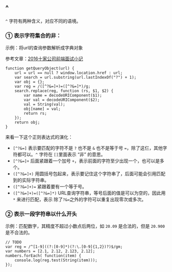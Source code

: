 ## ^
`^` 字符有两种含义，对应不同的语境。

### ① 表示字符集合的**非**：

示例：将url的查询参数解析成字典对象

参考文章：[2016十家公司前端面试小记](http://www.cnblogs.com/xxcanghai/p/5205998.html?utm_source=tuicool&utm_medium=referral)

```
function getQueryObject(url) {
    url = url == null ? window.location.href : url;
    var search = url.substring(url.lastIndexOf("?") + 1);
    var obj = {};
    var reg = /([^?&=]+)=([^?&=]*)/g;
    search.replace(reg, function (rs, $1, $2) {
        var name = decodeURIComponent($1);
        var val = decodeURIComponent($2);                
        val = String(val);
        obj[name] = val;
        return rs;
    });
    return obj;
}
```

来看一下这个正则表达式的演化：

+ `[^?&=]` 表示要匹配的字符不是 `?` 也不是 `&` 也不是等于号 `=`，除了这仨，其他字符都可以。`^` 字符在 `[]`里面表示 “非” 的意思。
+ `[^?&=]+` 后面紧跟着一个加号 `+`，表示前面的字符至少出现一个，也可以是多个。
+ `([^?&=]+)` 用圆括号包起来，表示要记住这个字符串了，后面可能会引用匹配到的实际字符串。
+ `([^?&=]+)=` 紧跟着要有一个等于号。
+ `([^?&=]+)=([^?&=]*)` URL查询字符串，等号后面的值是可以为空的，因此用 `*` 来进行匹配，表示 除了`?&=`之外的字符可以重复出现零次或多次。

### ② 表示一段字符串以什么开头

示例：匹配数字，其精度不超过小数点后两位，如 `20.09` 是合法的，但是 `20.900` 是不合法的。

```
// TODO
var reg = /^[1-9]((?:[0-9]*)(?:\.[0-9]{1,2})?)$/gm;
var numbers = [2.1, 2.12, 2.123, 2.12];
numbers.forEach( function(item) {
    console.log(reg.test(String(item)));
});
```